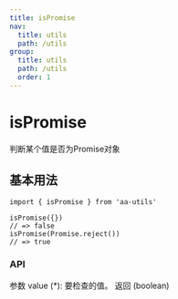 ```yaml
---
title: isPromise
nav:
  title: utils
  path: /utils
group:
  title: utils
  path: /utils
  order: 1
---
```


# isPromise
判断某个值是否为Promise对象

## 基本用法
```tsx
import { isPromise } from 'aa-utils'

isPromise({})
// => false
isPromise(Promise.reject())
// => true
```

### API
参数
value (*): 要检查的值。
返回 (boolean)

